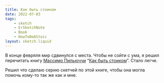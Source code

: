 ```yaml
---
title: Как быть стоиком
date: 2022-07-03
tags:
    - sketch
    - ErSketchNote
    - Book
    - HowToBeAStoic
layout: sketch.liquid
---
```


В конце февряля мир сдвинулся с места. Чтобы не сойти с ума, я решил перечитать книгу [Массимо Пильюччи](https://ru.m.wikipedia.org/wiki/%D0%9F%D0%B8%D0%BB%D1%8C%D1%8E%D1%87%D1%87%D0%B8,_%D0%9C%D0%B0%D1%81%D1%81%D0%B8%D0%BC%D0%BE) “[Как быть стоиком](https://www.litres.ru/massimo-piluchchi/kak-byt-stoikom-antichnaya-filosofiya-i-sovremennaya-zhi/)”. Стало легче.

Решил что сделаю серию скетчей по этой книге, чтобы она могла помочь кому-то так же как и мне.
